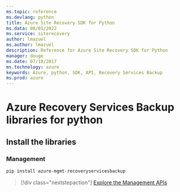 ```yaml
---
ms.topic: reference
ms.devlang: python
title: Azure Site Recovery SDK for Python
ms.data: 08/01/2022
ms.service: siterecovery
author: lmazuel
ms.author: lmazuel
description: Reference for Azure Site Recovery SDK for Python
manager: douge
ms.date: 07/10/2017
ms.technology: azure
keywords: Azure, python, SDK, API, Recovery Services Backup
ms.prod: azure
---
```

# Azure Recovery Services Backup libraries for python

## Install the libraries


### Management

```bash
pip install azure-mgmt-recoveryservicesbackup
```
> [!div class="nextstepaction"]
> [Explore the Management APIs](/python/api/overview/azure/recoveryservicesbackup/management)